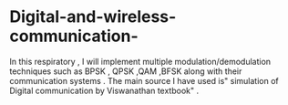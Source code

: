 # Digital-and-wireless-communication-
In this respiratory , I will implement multiple modulation/demodulation techniques such as BPSK , QPSK ,QAM ,BFSK  along with their communication systems . The main source  I have used is" simulation of Digital communication by Viswanathan textbook" .
